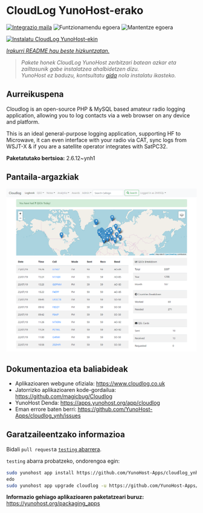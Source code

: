 <!--
Ohart ongi: README hau automatikoki sortu da <https://github.com/YunoHost/apps/tree/master/tools/readme_generator>ri esker
EZ editatu eskuz.
-->

# CloudLog YunoHost-erako

[![Integrazio maila](https://dash.yunohost.org/integration/cloudlog.svg)](https://dash.yunohost.org/appci/app/cloudlog) ![Funtzionamendu egoera](https://ci-apps.yunohost.org/ci/badges/cloudlog.status.svg) ![Mantentze egoera](https://ci-apps.yunohost.org/ci/badges/cloudlog.maintain.svg)

[![Instalatu CloudLog YunoHost-ekin](https://install-app.yunohost.org/install-with-yunohost.svg)](https://install-app.yunohost.org/?app=cloudlog)

*[Irakurri README hau beste hizkuntzatan.](./ALL_README.md)*

> *Pakete honek CloudLog YunoHost zerbitzari batean azkar eta zailtasunik gabe instalatzea ahalbidetzen dizu.*  
> *YunoHost ez baduzu, kontsultatu [gida](https://yunohost.org/install) nola instalatu ikasteko.*

## Aurreikuspena

Cloudlog is an open-source PHP & MySQL based amateur radio logging application, allowing you to log contacts via a web browser on any device and platform.

This is an ideal general-purpose logging application, supporting HF to Microwave, it can even interface with your radio via CAT, sync logs from WSJT-X & if you are a satellite operator integrates with SatPC32.

**Paketatutako bertsioa:** 2.6.12~ynh1

## Pantaila-argazkiak

![CloudLog(r)en pantaila-argazkia](./doc/screenshots/screenshot.png)

## Dokumentazioa eta baliabideak

- Aplikazioaren webgune ofiziala: <https://www.cloudlog.co.uk>
- Jatorrizko aplikazioaren kode-gordailua: <https://github.com/magicbug/Cloudlog>
- YunoHost Denda: <https://apps.yunohost.org/app/cloudlog>
- Eman errore baten berri: <https://github.com/YunoHost-Apps/cloudlog_ynh/issues>

## Garatzaileentzako informazioa

Bidali `pull request`a [`testing` abarrera](https://github.com/YunoHost-Apps/cloudlog_ynh/tree/testing).

`testing` abarra probatzeko, ondorengoa egin:

```bash
sudo yunohost app install https://github.com/YunoHost-Apps/cloudlog_ynh/tree/testing --debug
edo
sudo yunohost app upgrade cloudlog -u https://github.com/YunoHost-Apps/cloudlog_ynh/tree/testing --debug
```

**Informazio gehiago aplikazioaren paketatzeari buruz:** <https://yunohost.org/packaging_apps>
